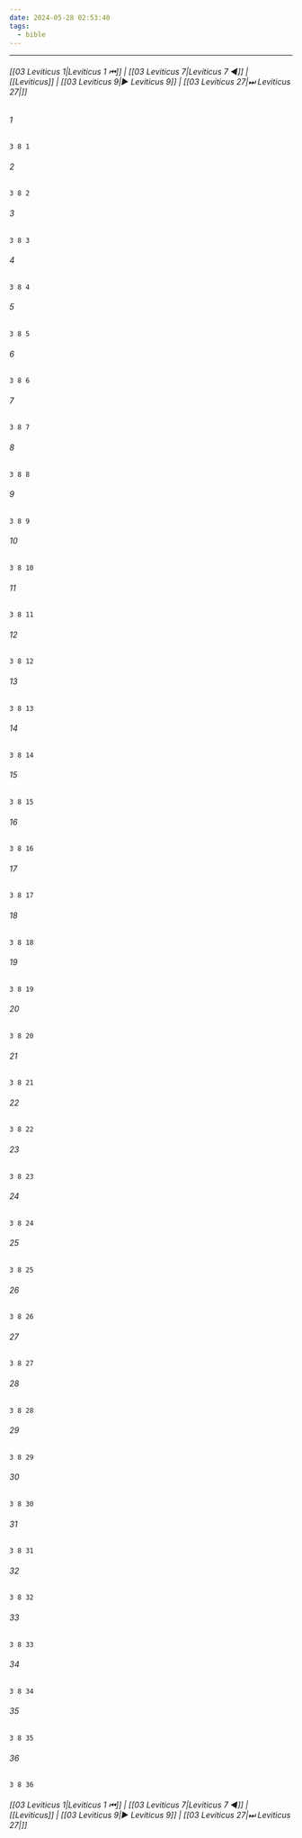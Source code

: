 ```yaml
---
date: 2024-05-28 02:53:40
tags:
  - bible
---
```

___

###### [[03 Leviticus 1|Leviticus 1 ⏮]] | [[03 Leviticus 7|Leviticus 7 ◀]] | [[Leviticus]] | [[03 Leviticus 9|▶ Leviticus 9]] | [[03 Leviticus 27|⏭ Leviticus 27|]]

###### 1
``` verse
3 8 1 
```
###### 2
``` verse
3 8 2 
```
###### 3
``` verse
3 8 3 
```
###### 4
``` verse
3 8 4 
```
###### 5
``` verse
3 8 5 
```
###### 6
``` verse
3 8 6 
```
###### 7
``` verse
3 8 7 
```
###### 8
``` verse
3 8 8 
```
###### 9
``` verse
3 8 9 
```
###### 10
``` verse
3 8 10 
```
###### 11
``` verse
3 8 11 
```
###### 12
``` verse
3 8 12 
```
###### 13
``` verse
3 8 13 
```
###### 14
``` verse
3 8 14 
```
###### 15
``` verse
3 8 15 
```
###### 16
``` verse
3 8 16 
```
###### 17
``` verse
3 8 17 
```
###### 18
``` verse
3 8 18 
```
###### 19
``` verse
3 8 19 
```
###### 20
``` verse
3 8 20 
```
###### 21
``` verse
3 8 21 
```
###### 22
``` verse
3 8 22 
```
###### 23
``` verse
3 8 23 
```
###### 24
``` verse
3 8 24 
```
###### 25
``` verse
3 8 25 
```
###### 26
``` verse
3 8 26 
```
###### 27
``` verse
3 8 27 
```
###### 28
``` verse
3 8 28 
```
###### 29
``` verse
3 8 29 
```
###### 30
``` verse
3 8 30 
```
###### 31
``` verse
3 8 31 
```
###### 32
``` verse
3 8 32 
```
###### 33
``` verse
3 8 33 
```
###### 34
``` verse
3 8 34 
```
###### 35
``` verse
3 8 35 
```
###### 36
``` verse
3 8 36 
```

###### [[03 Leviticus 1|Leviticus 1 ⏮]] | [[03 Leviticus 7|Leviticus 7 ◀]] | [[Leviticus]] | [[03 Leviticus 9|▶ Leviticus 9]] | [[03 Leviticus 27|⏭ Leviticus 27|]]

